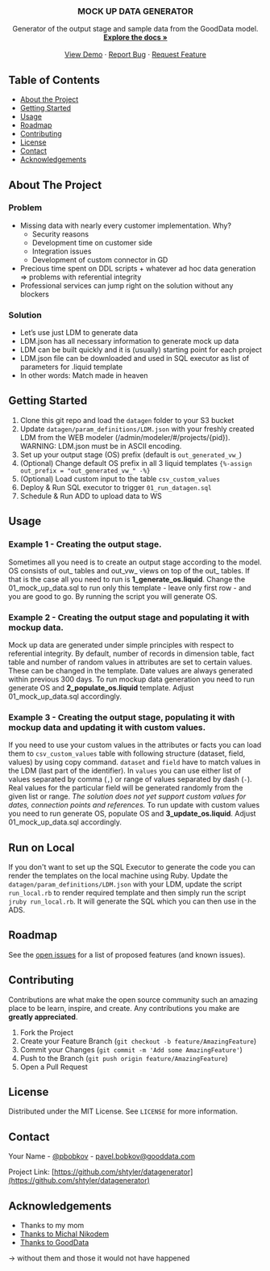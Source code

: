 <p align="center">

  <h3 align="center">MOCK UP DATA GENERATOR</h3>

  <p align="center">
    Generator of the output stage and sample data from the GoodData model.
    <br />
    <a href="https://github.com/shtyler/datagenerator"><strong>Explore the docs »</strong></a>
    <br />
    <br />
    <a href="https://github.com/shtyler/datagenerator">View Demo</a>
    ·
    <a href="https://github.com/shtyler/datagenerator/issues">Report Bug</a>
    ·
    <a href="https://github.com/shtyler/datagenerator/issues">Request Feature</a>
  </p>
</p>



<!-- TABLE OF CONTENTS -->
## Table of Contents

* [About the Project](#about-the-project)
* [Getting Started](#getting-started)
* [Usage](#usage)
* [Roadmap](#roadmap)
* [Contributing](#contributing)
* [License](#license)
* [Contact](#contact)
* [Acknowledgements](#acknowledgements)



<!-- ABOUT THE PROJECT -->
## About The Project

### Problem ### 
* Missing data with nearly every customer implementation. Why?
  * Security reasons
  * Development time on customer side 
  * Integration issues 
  * Development of custom connector in GD
* Precious time spent on DDL scripts + whatever ad hoc data generation => problems with referential integrity
* Professional services can jump right on the solution without any blockers

### Solution ### 
* Let’s use just LDM to generate data
* LDM.json has all necessary information to generate mock up data
* LDM can be built quickly and it is (usually) starting point for each project
* LDM.json file can be downloaded and used in SQL executor as list of parameters for .liquid template
* In other words: Match made in heaven


<!-- GETTING STARTED -->
## Getting Started
1. Clone this git repo and load the `datagen` folder to your S3 bucket
2. Update `datagen/param_definitions/LDM.json` with your freshly created LDM from the WEB modeler (/admin/modeler/#/projects/{pid}). WARNING: LDM.json must be in ASCII encoding.
3. Set up your output stage (OS) prefix (default is `out_generated_vw_`) 
4. (Optional) Change default OS prefix in all 3 liquid templates `{%-assign out_prefix = "out_generated_vw_" -%}`
5. (Optional) Load custom input to the table `csv_custom_values`
6. Deploy & Run SQL executor to trigger `01_run_datagen.sql`
7. Schedule & Run ADD to upload data to WS



<!-- USAGE EXAMPLES -->
## Usage

### Example 1 - Creating the output stage.
Sometimes all you need is to create an output stage according to the model. OS consists of out_ tables and out_vw_ views on top of the out_ tables. 
If that is the case all you need to run is **1_generate_os.liquid**. Change the 01_mock_up_data.sql to run only this template - leave only first row - and you are good to go.
By running the script you will generate OS.

### Example 2 - Creating the output stage and populating it with mockup data.
Mock up data are generated under simple principles with respect to referential integrity. By default, number of records in dimension table, fact table and number of random values in attributes are set to certain values. 
These can be changed in the template. Date values are always generated within previous 300 days. To run mockup data generation you need to run generate OS and **2_populate_os.liquid** template. Adjust 01_mock_up_data.sql accordingly.

### Example 3 - Creating the output stage, populating it with mockup data and updating it with custom values.
If you need to use your custom values in the attributes or facts you can load them to `csv_custom_values` table with following structure (dataset, field, values) by using copy command. 
`dataset` and `field` have to match values in the LDM (last part of the identifier). In `values` you can use either list of values separated by comma (`,`) 
or range of values separated by dash (`-`). Real values for the particular field will be generated randomly from the given list or range. 
_The solution does not yet support custom values for dates, connection points and references._
To run update with custom values you need to run generate OS, populate OS and **3_update_os.liquid**. Adjust 01_mock_up_data.sql accordingly.

## Run on Local
If you don't want to set up the SQL Executor to generate the code you can render the templates on the local machine using Ruby. 
Update the `datagen/param_definitions/LDM.json` with your LDM, update the script `run_local.rb` to render required template and then simply run the script `jruby run_local.rb`. It will generate the SQL which you can then use in the ADS.



<!-- ROADMAP -->
## Roadmap

See the [open issues](https://github.com/shtyler/datagenerator/issues) for a list of proposed features (and known issues).



<!-- CONTRIBUTING -->
## Contributing

Contributions are what make the open source community such an amazing place to be learn, inspire, and create. Any contributions you make are **greatly appreciated**.

1. Fork the Project
2. Create your Feature Branch (`git checkout -b feature/AmazingFeature`)
3. Commit your Changes (`git commit -m 'Add some AmazingFeature'`)
4. Push to the Branch (`git push origin feature/AmazingFeature`)
5. Open a Pull Request



<!-- LICENSE -->
## License

Distributed under the MIT License. See `LICENSE` for more information.



<!-- CONTACT -->
## Contact

Your Name - [@pbobkov](https://twitter.com/pbobkov) - pavel.bobkov@gooddata.com

Project Link: [https://github.com/shtyler/datagenerator](https://github.com/shtyler/datagenerator)



<!-- ACKNOWLEDGEMENTS -->
## Acknowledgements

* Thanks to my mom
* [Thanks to Michal Nikodem](https://www.linkedin.com/in/michalnikodem/)
* [Thanks to GoodData](www.gooddata.com/data-sources)
 
-> without them and those it would not have happened



<!-- MARKDOWN LINKS & IMAGES -->
<!-- https://www.markdownguide.org/basic-syntax/#reference-style-links -->
[contributors-shield]: https://img.shields.io/github/contributors/github_username/repo.svg?style=flat-square
[contributors-url]: https://github.com/github_username/repo/graphs/contributors
[forks-shield]: https://img.shields.io/github/forks/github_username/repo.svg?style=flat-square
[forks-url]: https://github.com/github_username/repo/network/members
[stars-shield]: https://img.shields.io/github/stars/github_username/repo.svg?style=flat-square
[stars-url]: https://github.com/github_username/repo/stargazers
[issues-shield]: https://img.shields.io/github/issues/github_username/repo.svg?style=flat-square
[issues-url]: https://github.com/github_username/repo/issues
[license-shield]: https://img.shields.io/github/license/github_username/repo.svg?style=flat-square
[license-url]: https://github.com/github_username/repo/blob/master/LICENSE.txt
[linkedin-shield]: https://img.shields.io/badge/-LinkedIn-black.svg?style=flat-square&logo=linkedin&colorB=555
[linkedin-url]: https://linkedin.com/in/github_username
[product-screenshot]: images/screenshot.png
